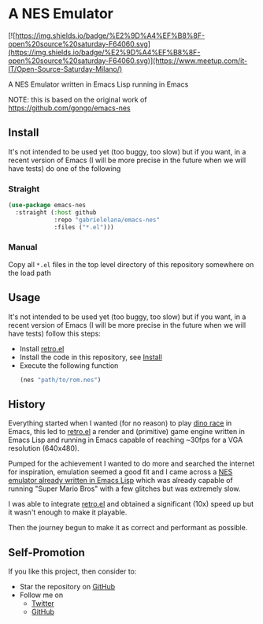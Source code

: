 # A NES Emulator

[![https://img.shields.io/badge/%E2%9D%A4%EF%B8%8F-open%20source%20saturday-F64060.svg](https://img.shields.io/badge/%E2%9D%A4%EF%B8%8F-open%20source%20saturday-F64060.svg)](https://www.meetup.com/it-IT/Open-Source-Saturday-Milano/)

A NES Emulator written in Emacs Lisp running in Emacs

NOTE: this is based on the original work of https://github.com/gongo/emacs-nes

## Install

It's not intended to be used yet (too buggy, too slow) but if you want, in a
recent version of Emacs (I will be more precise in the future when we will have
tests) do one of the following

### Straight

```cl
(use-package emacs-nes
  :straight (:host github
             :repo "gabrielelana/emacs-nes"
             :files ("*.el")))
```

### Manual

Copy all `*.el` files in the top level directory of this repository somewhere on
the load path

## Usage

It's not intended to be used yet (too buggy, too slow) but if you want, in a
recent version of Emacs (I will be more precise in the future when we will have
tests) follow this steps:

- Install [retro.el](https://github.com/gabrielelana/retro.el)
- Install the code in this repository, see [Install](#install)
- Execute the following function
  ```cl
  (nes "path/to/rom.nes")
  ```

## History

Everything started when I wanted (for no reason) to play [dino race](chrome://dino) in Emacs, this
led to [retro.el](https://github.com/gabrielelana/retro.el) a render and (primitive) game engine
written in Emacs Lisp and running in Emacs capable of reaching ~30fps for a VGA resolution (640x480).

Pumped for the achievement I wanted to do more and searched the internet for inspiration, emulation
seemed a good fit and I came across a [NES emulator already written in Emacs
Lisp](https://github.com/gongo/emacs-nes) which was already capable of running "Super Mario Bros"
with a few glitches but was extremely slow.

I was able to integrate [retro.el](https://github.com/gabrielelana/retro.el) and obtained a
significant (10x) speed up but it wasn't enough to make it playable.

Then the journey begun to make it as correct and performant as possible.

## Self-Promotion

If you like this project, then consider to:

- Star the repository on [GitHub](https://github.com/gabrielelana/emacs-nes)
- Follow me on
  - [Twitter](http://twitter.com/gabrielelana)
  - [GitHub](https://github.com/gabrielelana)
